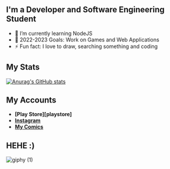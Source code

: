 
## I'm a Developer and Software Engineering Student

- 🌱 I’m currently learning NodeJS
- 🥅 2022-2023 Goals: Work on Games and Web Applications
- ⚡ Fun fact: I love to draw, searching something and coding

## My Stats

[![Anurag's GitHub stats](https://github-readme-stats.vercel.app/api?username=berkaydmrkl)](https://github.com/berkaydmrkl/github-readme-stats)

## My Accounts

- __[Play Store][playstore]__
- __[Instagram][instagram]__
- __[My Comics][comic]__


## HEHE :)
![giphy (1)](https://user-images.githubusercontent.com/90573081/134888770-ccc30e40-d02a-4e04-a2ea-a43fb4393ca9.gif)






[Instagram]: https://www.instagram.com/dmrklberkay/
[comic]: https://www.instagram.com/berkaydmrklkarikatur/
